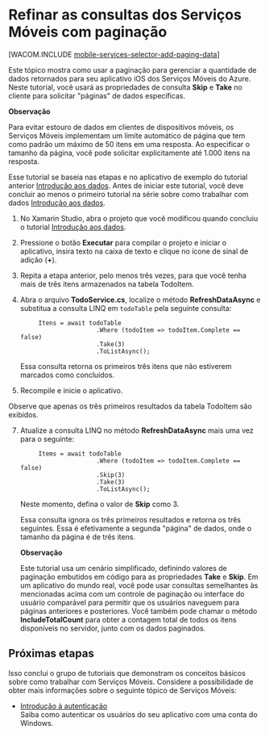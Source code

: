 ﻿<properties urlDisplayName="" pageTitle="Adicionar paginação aos dados (Xamarin iOS) | Centro de desenvolvimento móvel" metaKeywords="" description="Learn how to use paging to manage the amount of data returned to your Xamarin iOS app from Mobile Services." metaCanonical="" services="mobile-services" authors="donnam" solutions="" manager="dwrede" editor="" title="Refine Mobile Services queries with paging" documentationCenter="Mobile" />

<tags ms.service="mobile-services" ms.workload="mobile" ms.tgt_pltfrm="mobile-xamarin-ios" ms.devlang="dotnet" ms.topic="article" ms.date="09/24/2014" ms.author="donnam" />


# Refinar as consultas dos Serviços Móveis com paginação

[WACOM.INCLUDE [mobile-services-selector-add-paging-data](../includes/mobile-services-selector-add-paging-data.md)]

Este tópico mostra como usar a paginação para gerenciar a quantidade de dados retornados para seu aplicativo iOS dos Serviços Móveis do Azure. Neste tutorial, você usará as propriedades de consulta **Skip** e **Take** no cliente para solicitar "páginas" de dados específicas.

<div class="dev-callout"><b>Observação</b>
<p>Para evitar estouro de dados em clientes de dispositivos móveis, os Serviços Móveis implementam um limite automático de página que tem como padrão um máximo de 50 itens em uma resposta. Ao especificar o tamanho da página, você pode solicitar explicitamente até 1.000 itens na resposta.</p>
</div>

Esse tutorial se baseia nas etapas e no aplicativo de exemplo do tutorial anterior [Introdução aos dados]. Antes de iniciar este tutorial, você deve concluir ao menos o primeiro tutorial na série sobre como trabalhar com dados [Introdução aos dados]. 

1. No Xamarin Studio, abra o projeto que você modificou quando concluiu o tutorial [Introdução aos dados].

2. Pressione o botão **Executar** para compilar o projeto e iniciar o aplicativo, insira texto na caixa de texto e clique no ícone de sinal de adição (**+**).

3. Repita a etapa anterior, pelo menos três vezes, para que você tenha mais de três itens armazenados na tabela TodoItem. 

4. Abra o arquivo **TodoService.cs**, localize o método **RefreshDataAsync** e substitua a consulta LINQ em <code>todoTable</code> pela seguinte consulta: 

			Itens = await todoTable
							.Where (todoItem => todoItem.Complete == false)
        		            .Take(3)
                		    .ToListAsync();

   	Essa consulta retorna os primeiros três itens que não estiverem marcados como concluídos. 

5. Recompile e inicie o aplicativo. 
   
Observe que apenas os três primeiros resultados da tabela TodoItem são exibidos. 

7. Atualize a consulta LINQ no método **RefreshDataAsync** mais uma vez para o seguinte:

			Items = await todoTable
							.Where (todoItem => todoItem.Complete == false)
		                    .Skip(3)
		                    .Take(3)
		                    .ToListAsync();

   	Neste momento, defina o valor de **Skip** como 3. 

   	Essa consulta ignora os três primeiros resultados e retorna os três seguintes. Essa é efetivamente a segunda "página" de dados, onde o tamanho da página é de três itens.

    <div class="dev-callout"><b>Observação</b>
    <p>Este tutorial usa um cenário simplificado, definindo valores de paginação embutidos em código para as propriedades <strong>Take</strong> e <strong>Skip</strong>. Em um aplicativo do mundo real, você pode usar consultas semelhantes às mencionadas acima com um controle de paginação ou interface do usuário comparável para permitir que os usuários naveguem para páginas anteriores e posteriores. Você também pode chamar o método <strong>IncludeTotalCount</strong> para obter a contagem total de todos os itens disponíveis no servidor, junto com os dados paginados.</p>
    </div>

## <a name="next-steps"> </a>Próximas etapas

Isso conclui o grupo de tutoriais que demonstram os conceitos básicos sobre como trabalhar com Serviços Móveis. Considere a possibilidade de obter mais informações sobre o seguinte tópico de Serviços Móveis:

* [Introdução à autenticação]
  <br/>Saiba como autenticar os usuários do seu aplicativo com uma conta do Windows.
 
<!--
* [Get started with push notifications] 
  <br/>Saiba como enviar uma notificação por push bastante básica a seu aplicativo.
-->

<!-- Anchors. -->

[Próximas etapas]:#next-steps

<!-- Images. -->


<!-- URLs. -->
[Introdução aos Serviços Móveis]: ./pt-br/develop/mobile/tutorials/get-started-xamarin-ios
[Introdução aos dados]: /pt-br/develop/mobile/tutorials/get-started-with-data-xamarin-ios
[Introdução à autenticação]: /pt-br/develop/mobile/tutorials/get-started-with-users-xamarin-ios
[Introdução às notificações por push]: /pt-br/develop/mobile/tutorials/get-started-with-push-xamarin-ios

[Portal de Gerenciamento]: https://manage.windowsazure.com/
